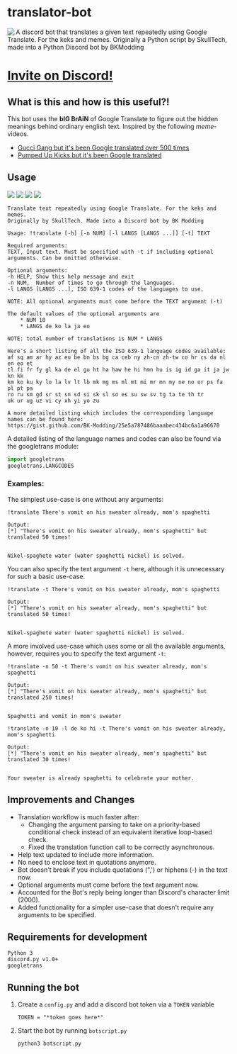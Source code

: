 # translator-bot
<img align="left" src="https://i.imgur.com/yo0W0R8.png"> A discord bot that translates a given text repeatedly using Google Translate. For the keks and memes. Originally a Python script by SkullTech, made into a Python Discord bot by BKModding

# [Invite on Discord!](https://discord.com/api/oauth2/authorize?client_id=445572978772541461&permissions=75776&scope=bot)

## What is this and how is this useful?!
This bot uses the **bIG BrAiN** of Google Translate to figure out the hidden meanings behind ordinary english text.
Inspired by the following _meme_-videos.

- [Gucci Gang but it's been Google translated over 500 times](https://youtu.be/HMReGXCtTiM)
- [Pumped Up Kicks but it's been Google translated](https://youtu.be/ZMR395zmT1k)

## Usage

<img src="https://i.imgur.com/9vbaJTu.png">
<img src="https://i.imgur.com/8Rm86rX.png">
<img src="https://i.imgur.com/99ZJij5.png">
<img src="https://i.imgur.com/75KA3cp.png">

```
Translate text repeatedly using Google Translate. For the keks and memes. 
Originally by SkullTech. Made into a Discord bot by BK Modding

Usage: !translate [-h] [-n NUM] [-l LANGS [LANGS ...]] [-t] TEXT

Required arguments:
TEXT, Input text. Must be specified with -t if including optional arguments. Can be omitted otherwise.

Optional arguments:
-h HELP, Show this help message and exit
-n NUM,  Number of times to go through the languages.
-l LANGS [LANGS ...], ISO 639-1 codes of the languages to use.

NOTE: All optional arguments must come before the TEXT argument (-t)

The default values of the optional arguments are
    * NUM 10
    * LANGS de ko la ja eo
    
NOTE: total number of translations is NUM * LANGS

Here's a short listing of all the ISO 639-1 language codes available:
af sq am ar hy az eu be bn bs bg ca ceb ny zh-cn zh-tw co hr cs da nl en eo et 
tl fi fr fy gl ka de el gu ht ha haw he hi hmn hu is ig id ga it ja jw kn kk 
km ko ku ky lo la lv lt lb mk mg ms ml mt mi mr mn my ne no or ps fa pl pt pa 
ro ru sm gd sr st sn sd si sk sl so es su sw sv tg ta te th tr 
uk ur ug uz vi cy xh yi yo zu

A more detailed listing which includes the corresponding language names can be found here:
https://gist.github.com/BK-Modding/25e5a787486baaabec434bc6a1a96670
```

A detailed listing of the language names and codes can also be found via the googletrans module:
```Python
import googletrans
googletrans.LANGCODES
```

### Examples:

The simplest use-case is one without any arguments:
```Discord:
!translate There's vomit on his sweater already, mom's spaghetti

Output:
[*] "There's vomit on his sweater already, mom's spaghetti" but translated 50 times!


Nikel-spaghete water (water spaghetti nickel) is solved.
```

You can also specify the text argument `-t` here, although it is unnecessary for such a basic use-case.
```Discord:
!translate -t There's vomit on his sweater already, mom's spaghetti

Output:
[*] "There's vomit on his sweater already, mom's spaghetti" but translated 50 times!


Nikel-spaghete water (water spaghetti nickel) is solved.
```

A more involved use-case which uses some or all the available arguments, however, requires you to specify the text argument `-t`:
```Discord
!translate -n 50 -t There's vomit on his sweater already, mom's spaghetti

Output:
[*] "There's vomit on his sweater already, mom's spaghetti" but translated 250 times!


Spaghetti and vomit in mom's sweater
```

```Discord
!translate -n 10 -l de ko hi -t There's vomit on his sweater already, mom's spaghetti

Output:
[*] "There's vomit on his sweater already, mom's spaghetti" but translated 30 times!


Your sweater is already spaghetti to celebrate your mother.
```

## Improvements and Changes

- Translation workflow is much faster after: 
   - Changing the argument parsing to take on a priority-based conditional check instead of an equivalent iterative loop-based check.
   - Fixed the translation function call to be correctly asynchronous.
- Help text updated to include more information.
- No need to enclose text in quotations anymore.
- Bot doesn't break if you include quotations (",') or hiphens (-) in the text now.
- Optional arguments must come before the text argument now.
- Accounted for the Bot's reply being longer than Discord's character limit (2000).
- Added functionality for a simpler use-case that doesn't require any arguments to be specified.

## Requirements for development 
```
Python 3
discord.py v1.0+
googletrans 
```

## Running the bot
1. Create a `config.py` and add a discord bot token via a `TOKEN` variable
    ```
    TOKEN = "*token goes here*"
    ```
2. Start the bot by running `botscript.py`
    ```
    python3 botscript.py
    ```